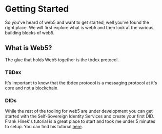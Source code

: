 # Getting Started 

So you've heard of web5 and want to get started, well you've found the right place. We will first explore what is web5 and then look at the various building blocks of web5.

## What is Web5?

The glue that holds Web5 together is the tbdex protocol. 

### TBDex
It's important to know that the tbdex protocol is a messaging protocol at it's core and not a blockchain.

### DIDs


While the rest of the tooling for web5 are under development you can get started with the Self-Sovereign Identity Services and create your first DID. Frank Hinek's tutorial is a great place to start and took me under 5 minutes to setup. You can find his tutorial [here](https://frankhinek.com/getting-started-with-tbds-ssi-service/).

